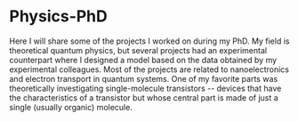 # Physics-PhD

Here I will share some of the projects I worked on during my PhD. My field is theoretical quantum physics, but several projects had an experimental counterpart where I designed a model based on the data obtained by my experimental colleagues.  Most of the projects are related to nanoelectronics and electron transport in quantum systems. One of my favorite parts was theoretically investigating single-molecule transistors -- devices that have the characteristics of a transistor but whose central part is made of just a single (usually organic) molecule.
